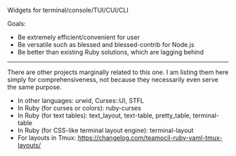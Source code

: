Widgets for terminal/console/TUI/CUI/CLI

Goals:

* Be extremely efficient/convenient for user
* Be versatile such as blessed and blessed-contrib for Node.js
* Be better than existing Ruby solutions, which are lagging behind

------

There are other projects marginally related to this one.
I am listing them here simply for comprehensiveness, not because they necessarily even serve the same purpose.

* In other languages: urwid, Curses::UI, STFL
* In Ruby (for curses or colors): ruby-curses
* In Ruby (for text tables): text_layout, text-table, pretty_table, terminal-table
* In Ruby (for CSS-like terminal layout engine): terminal-layout
* For layouts in Tmux: https://changelog.com/teamocil-ruby-yaml-tmux-layouts/


